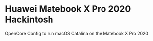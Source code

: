 # Huawei Matebook X Pro 2020 Hackintosh
 OpenCore Config to run macOS Catalina on the Matebook X Pro 2020
